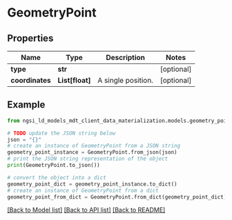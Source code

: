 # GeometryPoint


## Properties

Name | Type | Description | Notes
------------ | ------------- | ------------- | -------------
**type** | **str** |  | [optional] 
**coordinates** | **List[float]** | A single position.  | [optional] 

## Example

```python
from ngsi_ld_models_mdt_client_data_materialization.models.geometry_point import GeometryPoint

# TODO update the JSON string below
json = "{}"
# create an instance of GeometryPoint from a JSON string
geometry_point_instance = GeometryPoint.from_json(json)
# print the JSON string representation of the object
print(GeometryPoint.to_json())

# convert the object into a dict
geometry_point_dict = geometry_point_instance.to_dict()
# create an instance of GeometryPoint from a dict
geometry_point_from_dict = GeometryPoint.from_dict(geometry_point_dict)
```
[[Back to Model list]](../README.md#documentation-for-models) [[Back to API list]](../README.md#documentation-for-api-endpoints) [[Back to README]](../README.md)


